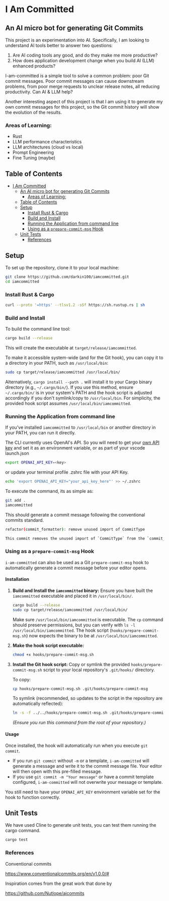 # I Am Committed

## An AI micro bot for generating Git Commits

This project is an experimentation into AI. Specifically, I am looking to understand AI tools better to answer two questions:

1. Are AI coding tools any good, and do they make me more productive?
2. How does application development change when you build AI (LLM) enhanced products?

I-am-committed is a simple tool to solve a common problem: poor Git commit messages. Poor commit messages can cause downstream problems, from poor merge requests to unclear release notes, all reducing productivity. Can AI & LLM help?

Another interesting aspect of this project is that I am using it to generate my own commit messages for this project, so the Git commit history will show the evolution of the results.

### Areas of Learning:

- Rust
- LLM performance characteristics
- LLM architectures (cloud vs local)
- Prompt Engineering
- Fine Tuning (maybe)

## Table of Contents

- [I Am Committed](#i-am-committed)
  - [An AI micro bot for generating Git Commits](#an-ai-micro-bot-for-generating-git-commits)
    - [Areas of Learning:](#areas-of-learning)
  - [Table of Contents](#table-of-contents)
  - [Setup](#setup)
    - [Install Rust \& Cargo](#install-rust--cargo)
    - [Build and Install](#build-and-install)
    - [Running the Application from command line](#running-the-application-from-command-line)
    - [Using as a `prepare-commit-msg` Hook](#using-as-a-prepare-commit-msg-hook)
  - [Unit Tests](#unit-tests)
    - [References](#references)

## Setup

To set up the repository, clone it to your local machine:

```sh
git clone https://github.com/darkin100/iamcommitted.git
cd iamcommitted
```

### Install Rust & Cargo

```sh
curl --proto '=https' --tlsv1.2 -sSf https://sh.rustup.rs | sh
```

### Build and Install

To build the command line tool:

```sh
cargo build --release
```

This will create the executable at `target/release/iamcommitted`.

To make it accessible system-wide (and for the Git hook), you can copy it to a directory in your PATH, such as `/usr/local/bin`:

```sh
sudo cp target/release/iamcommitted /usr/local/bin/
```

Alternatively, `cargo install --path .` will install it to your Cargo binary directory (e.g., `~/.cargo/bin/`). If you use this method, ensure `~/.cargo/bin/` is in your system's PATH and the hook script is adjusted accordingly if you don't symlink/copy to `/usr/local/bin`. For simplicity, the provided hook script assumes `/usr/local/bin/iamcommitted`.

### Running the Application from command line

If you've installed `iamcommitted` to `/usr/local/bin` or another directory in your PATH, you can run it directly.

The CLI currently uses OpenAI's API. So you will need to get your [own API key](https://platform.openai.com/) and set it as an environment variable, or as part of your vscode launch.json

```sh
export OPENAI_API_KEY=<key>
```

or update your terminal profile .zshrc file with your API Key.

```sh
echo 'export OPENAI_API_KEY="your_api_key_here"' >> ~/.zshrc
```

To execute the command, its as simple as:

```sh
git add .
iamcommitted
```

This should generate a commit message following the conventional commits standard.

```sh
refactor(commit_formatter): remove unused import of CommitType

This commit removes the unused import of `CommitType` from the `commit_formatter` module, helping to clean up the code and improve readability.
```

### Using as a `prepare-commit-msg` Hook

`i-am-committed` can also be used as a Git `prepare-commit-msg` hook to automatically generate a commit message before your editor opens.

#### Installation

1.  **Build and Install the `iamcommitted` binary:**
    Ensure you have built the `iamcommitted` executable and placed it in `/usr/local/bin/`.
    ```sh
    cargo build --release
    sudo cp target/release/iamcommitted /usr/local/bin/
    ```
    Make sure `/usr/local/bin/iamcommitted` is executable. The `cp` command should preserve permissions, but you can verify with `ls -l /usr/local/bin/iamcommitted`.
    The hook script (`hooks/prepare-commit-msg.sh`) now expects the binary to be at `/usr/local/bin/iamcommitted`.

2.  **Make the hook script executable:**
    ```sh
    chmod +x hooks/prepare-commit-msg.sh
    ```

3.  **Install the Git hook script:**
    Copy or symlink the provided `hooks/prepare-commit-msg.sh` script to your local repository's `.git/hooks/` directory.

    To copy:
    ```sh
    cp hooks/prepare-commit-msg.sh .git/hooks/prepare-commit-msg
    ```

    To symlink (recommended, so updates to the script in the repository are automatically reflected):
    ```sh
    ln -s -f ../../hooks/prepare-commit-msg.sh .git/hooks/prepare-commit-msg
    ```
    *(Ensure you run this command from the root of your repository.)*

#### Usage

Once installed, the hook will automatically run when you execute `git commit`.

- If you run `git commit` without `-m` or a template, `i-am-committed` will generate a message and write it to the commit message file. Your editor will then open with this pre-filled message.
- If you use `git commit -m "Your message"` or have a commit template configured, `i-am-committed` will not overwrite your message or template.

You still need to have your `OPENAI_API_KEY` environment variable set for the hook to function correctly.

## Unit Tests

We have used Cline to generate unit tests, you can test them running the cargo command.

```sh
cargo test
```

### References

Conventional commits

<https://www.conventionalcommits.org/en/v1.0.0/#>

Inspiration comes from the great work that done by

<https://github.com/Nutlope/aicommits>
